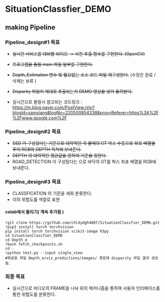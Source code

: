 # SituationClassfier_DEMO

## making Pipeline

### Pipeline_design#1 목표
- ~~실시간 서비스를 대비할 비디오 -> 사진 추출 함수를 구현한다.  (OpenCV)~~
- ~~프로그램을 돌릴 main 파일 일부를 구현한다.~~
- ~~Depth_Estimation 변수 및 필요없는 소스 코드 파일 재구성한다.~~ (수정은 완료 / 삭제는 보류 )
- ~~Disparity 파일이 제대로 추출되는지 DEMO 영상을 넣어 돌려본다.~~

- 실시간으로 돌릴시 참고되는 코드링크 : https://m.blog.naver.com/PostView.nhn?blogId=samsjang&logNo=220500854338&proxyReferer=https%3A%2F%2Fwww.google.com%2F

### Pipeline_design#2 목표
- ~~SSD 가 구성됬다는 기준으로 대략적인 각 물체의 GT 박스 수동으로 좌표 배열을 주어 RGB와 DEPTH 픽쳐에 보내준다.~~
- ~~DEPTH 의 대략적인 평균값을 정하여 기준을 정한다.~~
- ROAD_DETECTION 이 구성됬다는 으로 바닥의 GT를 박스 좌표 배열을 RGB에 보내준다.

### Pipeline_design#3 목표
- CLASSFICATION 의 기준을 세워 분류한다.
- 이의 위험도를 색깔로 표현

#### colab에서 돌리기( 계속 추가됨 )
~~~
!git clone https://github.com/chldydgh4687/SituationClassfier_DEMO.git
!pip3 install torch torchvision
pip install torch torchvision scikit-image h5py
cd SituationClassfier_DEMO
cd Depth_e
!bash fetch_checkpoints.sh
cd -
!python test.py --input single_view
#화살표 파일 Depth_e/viz_predictions/images/ 경로에 disparity 파일 결과 생성됨.
~~~

### 최종 목표
- 실시간으로 비디오의 FRAME을 나눠 위의 메커니즘을 통하여 사용자 인터페이스를 통한 위험도를 분류한다.
